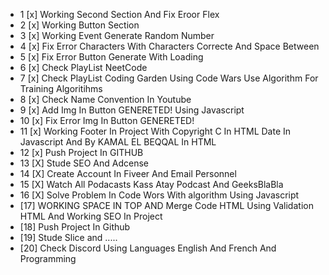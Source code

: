 - 1 [x] Working Second Section And Fix Eroor Flex
- 2 [x] Working Button Section
- 3 [x] Working Event Generate Random Number
- 4 [x] Fix Error Characters With Characters Correcte And Space Between
- 5 [x] Fix Error Button Generate With Loading
- 6 [x] Check PlayList NeetCode
- 7 [x] Check PlayList Coding Garden Using Code Wars Use Algorithm For Training Algoritihms
- 8 [x] Check Name Convention In Youtube
- 9 [x] Add Img In Button GENERETED! Using Javascript
- 10 [x] Fix Error Img In Button GENERETED!
- 11 [x] Working Footer In Project With Copyright C In HTML Date In Javascript And By KAMAL EL BEQQAL In HTML
- 12 [x] Push Project In GITHUB
- 13 [X] Stude SEO And Adcense
- 14 [X] Create Account In Fiveer And Email Personnel
- 15 [X] Watch All Podacasts Kass Atay Podcast And GeeksBlaBla
- 16 [X] Solve Problem In Code Wors With algorithm Using Javascript
- [17] WORKING SPACE IN TOP AND Merge Code HTML Using Validation HTML And Working SEO In Project
- [18] Push Project In Github
- [19] Stude Slice and .....
- [20] Check Discord Using Languages English And French And Programming

